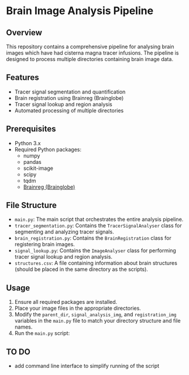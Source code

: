 # Brain Image Analysis Pipeline

## Overview

This repository contains a comprehensive pipeline for analysing brain images which have had cisterna magna tracer infusions.
The pipeline is designed to process multiple directories containing brain image data.

## Features

- Tracer signal segmentation and quantification
- Brain registration using Brainreg (Brainglobe)
- Tracer signal lookup and region analysis
- Automated processing of multiple directories

## Prerequisites

- Python 3.x
- Required Python packages:
  - numpy
  - pandas
  - scikit-image
  - scipy
  - tqdm
  - [Brainreg (Brainglobe)](https://brainglobe.info/tutorials/tutorial-whole-brain-registration.html)

## File Structure

- `main.py`: The main script that orchestrates the entire analysis pipeline.
- `tracer_segmentation.py`: Contains the `TracerSignalAnalyser` class for segmenting and analyzing tracer signals.
- `brain_registration.py`: Contains the `BrainRegistration` class for registering brain images.
- `signal_lookup.py`: Contains the `ImageAnalyser` class for performing tracer signal lookup and region analysis.
- `structures.csv`: A file containing information about brain structures (should be placed in the same directory as the scripts).

## Usage

1. Ensure all required packages are installed.
2. Place your image files in the appropriate directories.
3. Modify the `parent_dir`, `signal_analysis_img`, and `registration_img` variables in the `main.py` file to match your directory structure and file names.
4. Run the `main.py` script:

## TO DO
- add command line interface to simplify running of the script
